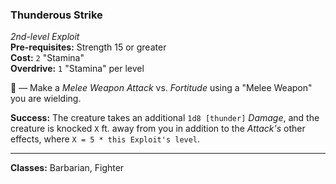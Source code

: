 ### Thunderous Strike
*2nd-level Exploit*  
**Pre-requisites:** Strength 15 or greater  
**Cost:** `2` "Stamina"  
**Overdrive:** `1` "Stamina" per level  

🔷 — Make a *Melee Weapon Attack* vs. *Fortitude* using a "Melee Weapon" you are wielding.

**Success:** The creature takes an additional `1d8 [thunder]` *Damage*, and the creature is knocked `X` ft. away from you in addition to the *Attack's* other effects, where `X = 5 * this Exploit's level`.

---

**Classes:** Barbarian, Fighter
